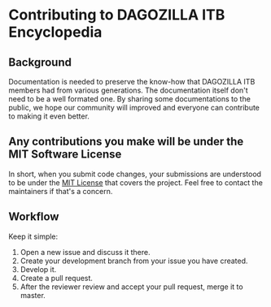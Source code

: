 # Contributing to DAGOZILLA ITB Encyclopedia

## Background

Documentation is needed to preserve the know-how that DAGOZILLA ITB members had from various generations. The documentation itself don't need to be a well formated one. By sharing some documentations to the public, we hope our community will improved and everyone can contribute to making it even better.

## Any contributions you make will be under the MIT Software License

In short, when you submit code changes, your submissions are understood to be under the [MIT License](LICENSE) that covers the project. Feel free to contact the maintainers if that's a concern.

## Workflow

Keep it simple:
1. Open a new issue and discuss it there.
2. Create your development branch from your issue you have created.
3. Develop it.
4. Create a pull request.
5. After the reviewer review and accept your pull request, merge it to master.
